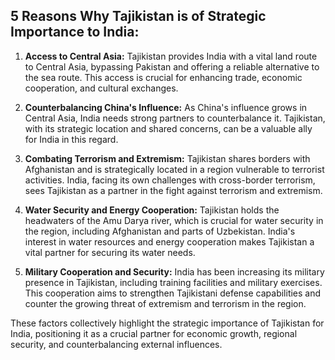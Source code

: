 ## 5 Reasons Why Tajikistan is of Strategic Importance to India:

1. **Access to Central Asia:** Tajikistan provides India with a vital land route to Central Asia, bypassing Pakistan and offering a reliable alternative to the sea route. This access is crucial for enhancing trade, economic cooperation, and cultural exchanges.

2. **Counterbalancing China's Influence:** As China's influence grows in Central Asia, India needs strong partners to counterbalance it. Tajikistan, with its strategic location and shared concerns, can be a valuable ally for India in this regard.

3. **Combating Terrorism and Extremism:** Tajikistan shares borders with Afghanistan and is strategically located in a region vulnerable to terrorist activities. India, facing its own challenges with cross-border terrorism, sees Tajikistan as a partner in the fight against terrorism and extremism.

4. **Water Security and Energy Cooperation:** Tajikistan holds the headwaters of the Amu Darya river, which is crucial for water security in the region, including Afghanistan and parts of Uzbekistan. India's interest in water resources and energy cooperation makes Tajikistan a vital partner for securing its water needs.

5. **Military Cooperation and Security:** India has been increasing its military presence in Tajikistan, including training facilities and military exercises. This cooperation aims to strengthen Tajikistani defense capabilities and counter the growing threat of extremism and terrorism in the region.

These factors collectively highlight the strategic importance of Tajikistan for India, positioning it as a crucial partner for economic growth, regional security, and counterbalancing external influences. 
